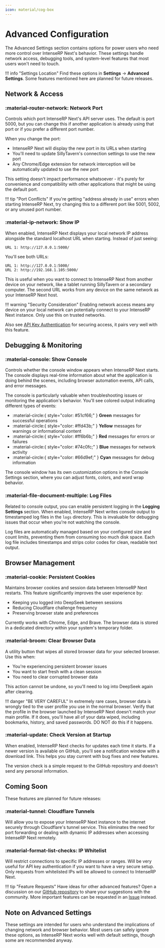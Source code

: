 ```yaml
---
icon: material/cog-box
---
```


# Advanced Configuration

The Advanced Settings section contains options for power users who need more control over IntenseRP Next's behavior. These settings handle network access, debugging tools, and system-level features that most users won't need to touch.

!!! info "Settings Location"
    Find these options in **Settings** → **Advanced Settings**. Some features mentioned here are planned for future releases.

## Network & Access

### :material-router-network: Network Port

Controls which port IntenseRP Next's API server uses. The default is port 5000, but you can change this if another application is already using that port or if you prefer a different port number.

When you change the port:

- IntenseRP Next will display the new port in its URLs when starting
- You'll need to update SillyTavern's connection settings to use the new port
- Any Chrome/Edge extension for network interception will be automatically updated to use the new port

This setting doesn't impact performance whatsoever - it's purely for convenience and compatibility with other applications that might be using the default port.

!!! tip "Port Conflicts"
    If you're getting "address already in use" errors when starting IntenseRP Next, try changing this to a different port like 5001, 5002, or any unused port number.

### :material-ip-network: Show IP

When enabled, IntenseRP Next displays your local network IP address alongside the standard localhost URL when starting. Instead of just seeing:

```
URL 1: http://127.0.0.1:5000/
```

You'll see both URLs:

```
URL 1: http://127.0.0.1:5000/
URL 2: http://192.168.1.105:5000/
```

This is useful when you want to connect to IntenseRP Next from another device on your network, like a tablet running SillyTavern or a secondary computer. The second URL works from any device on the same network as your IntenseRP Next host.

!!! warning "Security Consideration"
    Enabling network access means any device on your local network can potentially connect to your IntenseRP Next instance. Only use this on trusted networks.

Also see [API Key Authentication](#api-key-authentication) for securing access, it pairs very well with this feature.

## Debugging & Monitoring

### :material-console: Show Console

Controls whether the console window appears when IntenseRP Next starts. The console displays real-time information about what the application is doing behind the scenes, including browser automation events, API calls, and error messages.

The console is particularly valuable when troubleshooting issues or monitoring the application's behavior. You'll see colored output indicating different types of events:

- :material-circle:{ style="color: #51cf66;" } **Green** messages for successful operations
- :material-circle:{ style="color: #ffd43b;" } **Yellow** messages for warnings or informational content
- :material-circle:{ style="color: #ff6b6b;" } **Red** messages for errors or failures
- :material-circle:{ style="color: #74c0fc;" } **Blue** messages for network activity
- :material-circle:{ style="color: #66d9ef;" } **Cyan** messages for debug information

The console window has its own customization options in the Console Settings section, where you can adjust fonts, colors, and word wrap behavior.

### :material-file-document-multiple: Log Files

Related to console output, you can enable persistent logging in the **Logging Settings** section. When enabled, IntenseRP Next writes console output to timestamped log files in the `logs` directory. This is invaluable for debugging issues that occur when you're not watching the console.

Log files are automatically managed based on your configured size and count limits, preventing them from consuming too much disk space. Each log file includes timestamps and strips color codes for clean, readable text output.

## Browser Management

### :material-cookie: Persistent Cookies

Maintains browser cookies and session data between IntenseRP Next restarts. This feature significantly improves the user experience by:

- Keeping you logged into DeepSeek between sessions
- Reducing Cloudflare challenge frequency
- Preserving browser state and preferences

Currently works with Chrome, Edge, and Brave. The browser data is stored in a dedicated directory within your system's temporary folder.

### :material-broom: Clear Browser Data

A utility button that wipes all stored browser data for your selected browser. Use this when:

- You're experiencing persistent browser issues
- You want to start fresh with a clean session
- You need to clear corrupted browser data

This action cannot be undone, so you'll need to log into DeepSeek again after clearing.

!!! danger "BE VERY CAREFUL"
    In extremely rare cases, browser data is wrongly tied to the user profile you use in the normal browser. Verify that the profile in the browser launched by IntenseRP Next doesn't match your main profile. If it does, you'll have all of your data wiped, including bookmarks, history, and saved passwords. DO NOT do this if it happens.

### :material-update: Check Version at Startup

When enabled, IntenseRP Next checks for updates each time it starts. If a newer version is available on GitHub, you'll see a notification window with a download link. This helps you stay current with bug fixes and new features.

The version check is a simple request to the GitHub repository and doesn't send any personal information.

## Coming Soon

These features are planned for future releases:

### :material-tunnel: Cloudflare Tunnels

Will allow you to expose your IntenseRP Next instance to the internet securely through Cloudflare's tunnel service. This eliminates the need for port forwarding or dealing with dynamic IP addresses when accessing IntenseRP Next remotely.

### :material-format-list-checks: IP Whitelist

Will restrict connections to specific IP addresses or ranges. Will be very useful for API key authentication if you want to have a very secure setup. Only requests from whitelisted IPs will be allowed to connect to IntenseRP Next.

!!! tip "Feature Requests"
    Have ideas for other advanced features? Open a discussion on our [GitHub repository](https://github.com/LyubomirT/intense-rp-next/discussions) to share your suggestions with the community. More important features can be requested in an [Issue](https://github.com/LyubomirT/intense-rp-next/issues) instead.

## Note on Advanced Settings

These settings are intended for users who understand the implications of changing network and browser behavior. Most users can safely ignore these options, as IntenseRP Next works well with default settings, though some are recommended anyway.